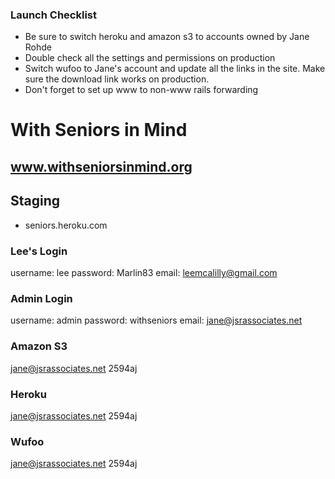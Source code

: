 ### Launch Checklist

* Be sure to switch heroku and amazon s3 to accounts owned by Jane Rohde
* Double check all the settings and permissions on production
* Switch wufoo to Jane's account and update all the links in the site. Make sure the download link works on production.
* Don't forget to set up www to non-www rails forwarding


# With Seniors in Mind
## www.withseniorsinmind.org


## Staging
* seniors.heroku.com

### Lee's Login
username: lee
password: Marlin83
email: leemcalilly@gmail.com

### Admin Login
username: admin
password: withseniors
email: jane@jsrassociates.net


### Amazon S3
jane@jsrassociates.net
2594aj


### Heroku
jane@jsrassociates.net
2594aj


### Wufoo
jane@jsrassociates.net
2594aj